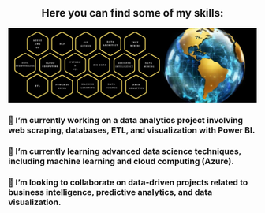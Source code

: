 
<!--
**AnaRamos2022/AnaRamos2022** is a ✨ _special_ ✨ repository because its `README.md` (this file) appears on your GitHub profile.

Here are some ideas to get you started:

- 🔭 I’m currently working on ...
- 🌱 I’m currently learning ...
- 👯 I’m looking to collaborate on ...
- 🤔 I’m looking for help with ...
- 💬 Ask me about ...
- 📫 How to reach me: ...
- 😄 Pronouns: ...
- ⚡ Fun fact: ...
-->
<div align="center" width="50">
  <img src="Gif welcome amarillo.gif" alt="" width="800"/>
</div>
<div align="center" width="50">
  <img src="chicaprogramando.gif" alt="" width="400"/>
</div>
<h2 align="center">Here you can find some of my skills: </h2>
<img alt="ViewCount" src="Skills.jpg" />

### 🔭 I’m currently working on a data analytics project involving **web scraping, databases, ETL, and visualization with Power BI**.  
### 🌱 I’m currently learning advanced data science techniques, including **machine learning and cloud computing (Azure)**.  
### 👯 I’m looking to collaborate on data-driven projects related to **business intelligence, predictive analytics, and data visualization**.  
